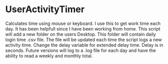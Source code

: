 # UserActivityTimer
Calculates time using mouse or keyboard. I use this to get work time each day. It has been helpfull since I have been working from home.
This script will add a new folder on the users Desktop. This folder will contain daily login time .csv file. 
The file will be updated each time the script logs a new activity time. Change the delay variable for extended delay time. Delay is in seconds.
Future versions will log to a .log file for each day and have the ability to read a weekly and monthly total.
